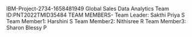 IBM-Project-2734-1658481949
Global Sales Data Analytics
Team ID:PNT2022TMID35484
TEAM MEMBERS- Team Leader: Sakthi Priya S Team Member1: Harshini S Team Member2: Nithisree R 
Team Member3: Sharon Blessy P
